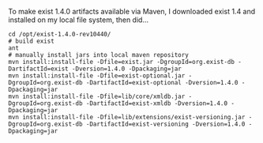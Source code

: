 To make exist 1.4.0 artifacts available via Maven, I downloaded exist 1.4 and installed on my local file system, then did...

```
cd /opt/exist-1.4.0-rev10440/
# build exist
ant
# manually install jars into local maven repository
mvn install:install-file -Dfile=exist.jar -DgroupId=org.exist-db -DartifactId=exist -Dversion=1.4.0 -Dpackaging=jar
mvn install:install-file -Dfile=exist-optional.jar -DgroupId=org.exist-db -DartifactId=exist-optional -Dversion=1.4.0 -Dpackaging=jar
mvn install:install-file -Dfile=lib/core/xmldb.jar -DgroupId=org.exist-db -DartifactId=exist-xmldb -Dversion=1.4.0 -Dpackaging=jar
mvn install:install-file -Dfile=lib/extensions/exist-versioning.jar -DgroupId=org.exist-db -DartifactId=exist-versioning -Dversion=1.4.0 -Dpackaging=jar
```